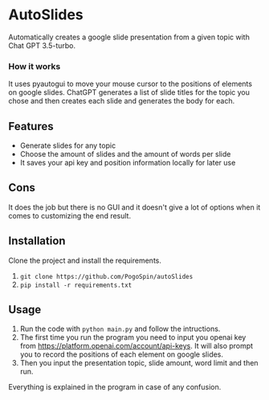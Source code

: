 # AutoSlides
Automatically creates a google slide presentation from a given topic with Chat GPT 3.5-turbo. 

### How it works

It uses pyautogui to move your mouse cursor to the positions of elements on google slides.
ChatGPT generates a list of slide titles for the topic you chose and then creates each slide and generates the body for each.

## Features

- Generate slides for any topic
- Choose the amount of slides and the amount of words per slide
- It saves your api key and position information locally for later use

## Cons

It does the job but there is no GUI and it doesn't give a lot of options when it comes to customizing the end result.

## Installation
Clone the project and install the requirements.
1. `git clone https://github.com/PogoSpin/autoSlides`
2. `pip install -r requirements.txt`

## Usage

1. Run the code with `python main.py` and follow the intructions. 
2. The first time you run the program you need to input you openai key from https://platform.openai.com/account/api-keys. It will also prompt you to record the positions of each element on google slides.
3. Then you input the presentation topic, slide amount, word limit and then run.

Everything is explained in the program in case of any confusion.
